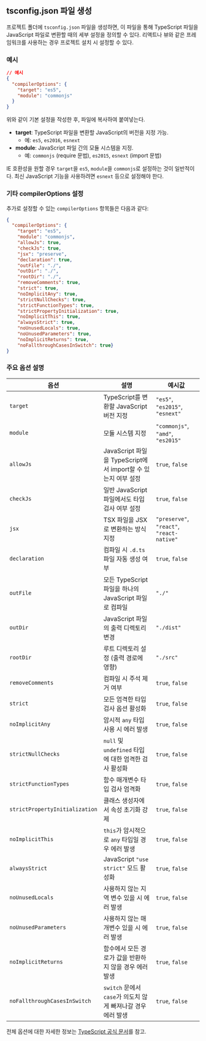 ## tsconfig.json 파일 생성

프로젝트 폴더에 `tsconfig.json` 파일을 생성하면, 이 파일을 통해 TypeScript 파일을 JavaScript 파일로 변환할 때의 세부 설정을 정의할 수 있다. 리액트나 뷰와 같은 프레임워크를 사용하는 경우 프로젝트 설치 시 설정할 수 있다.

### 예시

```json
// 예시
{
  "compilerOptions": {
    "target": "es5",
    "module": "commonjs"
  }
}
```

위와 같이 기본 설정을 작성한 후, 파일에 복사하여 붙여넣는다.

- **target**: TypeScript 파일을 변환할 JavaScript의 버전을 지정 가능.
    - 예: `es5`, `es2016`, `esnext`
- **module**: JavaScript 파일 간의 모듈 시스템을 지정.
    - 예: `commonjs` (require 문법), `es2015`, `esnext` (import 문법)

IE 호환성을 원할 경우 `target`을 `es5`, `module`을 `commonjs`로 설정하는 것이 일반적이다. 최신 JavaScript 기능을 사용하려면 `esnext` 등으로 설정해야 한다.

### 기타 compilerOptions 설정

추가로 설정할 수 있는 `compilerOptions` 항목들은 다음과 같다:

```json
{
  "compilerOptions": {
    "target": "es5",
    "module": "commonjs",
    "allowJs": true,
    "checkJs": true,
    "jsx": "preserve",
    "declaration": true,
    "outFile": "./",
    "outDir": "./",
    "rootDir": "./",
    "removeComments": true,
    "strict": true,
    "noImplicitAny": true,
    "strictNullChecks": true,
    "strictFunctionTypes": true,
    "strictPropertyInitialization": true,
    "noImplicitThis": true,
    "alwaysStrict": true,
    "noUnusedLocals": true,
    "noUnusedParameters": true,
    "noImplicitReturns": true,
    "noFallthroughCasesInSwitch": true}
}

```

### 주요 옵션 설명

| 옵션 | 설명 | 예시값 |
| --- | --- | --- |
| `target` | TypeScript를 변환할 JavaScript 버전 지정 | `"es5"`, `"es2015"`, `"esnext"` |
| `module` | 모듈 시스템 지정 | `"commonjs"`, `"amd"`, `"es2015"` |
| `allowJs` | JavaScript 파일을 TypeScript에서 import할 수 있는지 여부 설정 | `true`, `false` |
| `checkJs` | 일반 JavaScript 파일에서도 타입 검사 여부 설정 | `true`, `false` |
| `jsx` | TSX 파일을 JSX로 변환하는 방식 지정 | `"preserve"`, `"react"`, `"react-native"` |
| `declaration` | 컴파일 시 `.d.ts` 파일 자동 생성 여부 | `true`, `false` |
| `outFile` | 모든 TypeScript 파일을 하나의 JavaScript 파일로 컴파일 | `"./"` |
| `outDir` | JavaScript 파일의 출력 디렉토리 변경 | `"./dist"` |
| `rootDir` | 루트 디렉토리 설정 (출력 경로에 영향) | `"./src"` |
| `removeComments` | 컴파일 시 주석 제거 여부 | `true`, `false` |
| `strict` | 모든 엄격한 타입 검사 옵션 활성화 | `true`, `false` |
| `noImplicitAny` | 암시적 `any` 타입 사용 시 에러 발생 | `true`, `false` |
| `strictNullChecks` | `null` 및 `undefined` 타입에 대한 엄격한 검사 활성화 | `true`, `false` |
| `strictFunctionTypes` | 함수 매개변수 타입 검사 엄격화 | `true`, `false` |
| `strictPropertyInitialization` | 클래스 생성자에서 속성 초기화 강제 | `true`, `false` |
| `noImplicitThis` | `this`가 암시적으로 `any` 타입일 경우 에러 발생 | `true`, `false` |
| `alwaysStrict` | JavaScript `"use strict"` 모드 활성화 | `true`, `false` |
| `noUnusedLocals` | 사용하지 않는 지역 변수 있을 시 에러 발생 | `true`, `false` |
| `noUnusedParameters` | 사용하지 않는 매개변수 있을 시 에러 발생 | `true`, `false` |
| `noImplicitReturns` | 함수에서 모든 경로가 값을 반환하지 않을 경우 에러 발생 | `true`, `false` |
| `noFallthroughCasesInSwitch` | `switch` 문에서 `case`가 의도치 않게 빠져나갈 경우 에러 발생 | `true`, `false` |

전체 옵션에 대한 자세한 정보는 [TypeScript 공식 문서](https://www.typescriptlang.org/tsconfig)를 참고.